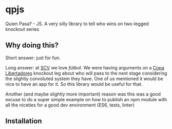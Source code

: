 # qpjs
Quien Pasa? - JS. A very silly library to tell who wins on two-legged knockout series

## Why doing this?

Short answer: just for fun.

Long answer: at [SCV](www.scvsoft.com) we love _fútbol_. We were having arguments
on a [Copa Libertadores](https://en.wikipedia.org/wiki/Copa_Sudamericana) knockout
leg about who will pass to the next stage considering the slightly convoluted
system they have. One of us mentioned it would be nice to have an app for it.
So this library would be useful for that.

Another (and maybe slightly more important) reason was this was a good excuse to
do a super simple example on how to publish an npm module with all the niceties
for a good dev environment (ES6, tests, linter)

## Installation
